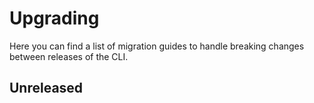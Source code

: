 # Upgrading

Here you can find a list of migration guides to handle breaking changes between releases of the CLI.

## Unreleased

[contrib-docs]: https://arduino.github.io/arduino-cli/latest/CONTRIBUTING/#breaking
